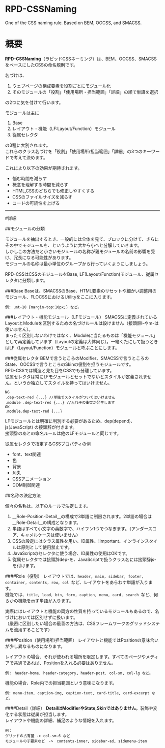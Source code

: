 # RPD-CSSNaming
One of the CSS naming rule. Based on BEM, OOCSS, and SMACSS.

# 概要
__RPD-CSSNaming__（ラピッドCSSネーミング）は、BEM、OOCSS、SMACSSをベースにしたCSSの命名規則です。  

名づけは、

1. ウェブページの構成要素を役割ごとにモジュール化
1. そのモジュールの「役割」「使用場所・担当範囲」「詳細」の順で単語を選択

の2つに気を付けて行います。

モジュールは主に  

1. Base
1. レイアウト・機能（LF:Layout/Function）モジュール
1. 従属セレクタ

の3種に大別されます。  
これらのクラス名づけを「役割」「使用場所/担当範囲」「詳細」の3つのキーワードで考えて決めます。

これにより以下の効果が期待されます。

* 悩む時間を減らす
* 概念を理解する時間を減らす
* HTML,CSSのどちらでも修正しやすくする
* CSSのファイルサイズを減らす
* コードの可読性を上げる

----

#詳細

##モジュールの分類

モジュールを抽出するとき、一般的には全体を見て、ブロックに分けて、さらにその中でモジュールを、というように大から小へと分解していきます。  
しかしこの方法だと小さいモジュールの名称が親モジュールの名前の影響を受け、冗長になる可能性があります。  
モジュールの名称は最小単位のグループから行っていくようにしましょう。

RPD-CSSはCSSのモジュールをBase, LF(Layout/Function)モジュール、従属セレクタに分類します。

###Base
Baseは、SMACSSのBase、HTML要素のリセットや細かい調整用のモジュール、FLOCSSにおけるUtilityをここに入ります。

    例: .mt-10 {margin-top:10px;} など。

###レイアウト・機能モジュール（LFモジュール）
SMACSSに定義されているLayoutとModuleを区別するための名づけルールは設けません（接頭辞l-やm-は使いません）。  
まったく区別しないわけではなく、Moduleに当たるものは「機能モジュール」として再定義しています（Layoutの定義は大体同じ）。一緒くたにして扱うときはLF（Layout/Function）モジュールと呼ぶことにします。  

###従属セレクタ
BEMで言うところのModifier、SMACSSで言うところのState、OOCSSで言うところのSkinの役割を担うモジュールです。  
RPD-CSSでは構造と見た目をCSSでも分離しています。  
従属セレクタは常にLFモジュールとセットでないとスタイルが定義されません。というか独立してスタイルを持ってはいけません。  

    NG  
    .dep-text-red {...} //単独でスタイルがついてはいけません  
    .module .dep-text-red {...} //入れ子の衝突が発生します  
    OK  
    .module.dep-text-red {...}  


LFモジュールとは明確に判別する必要があるため、dep(depend)、js(JavaScript) の接頭辞が付きます。  
接頭辞のあとの命名ルールは他のLFモジュールと同じです。

従属セレクタで指定するCSSプロパティの例

* font、text関連
* 色
* 背景
* 角丸
* CSSアニメーション
* DOM制御関連


##名称の決定方法

個々の名称は、以下のルールで決定します。

1. __Role-Position-Detail__の構成で3単語に制限されます。2単語の場合は__Role-Detail__の構成となります。
1. 単語はすべて小文字の英数字で、ハイフン1つでつなぎます。（アンダースコア、キャメルケースは使いません）
1. CSSの設定にはクラス属性を用い、ID属性、!important、インラインスタイルは原則として使用禁止です。
1. JavaScriptのセレクタに使う場合、ID属性の使用はOKです。
1. 従属セレクタでは接頭辞dep-を、JavaScriptで扱うクラス名には接頭辞js-を付けます。



####Role（役割）
レイアウトでは、`header, main, sidebar, footer,　container, contents, row, col `など、レイアウトをあらわす単語が入ります。  
機能では、`title, lead, btn, form, caption, menu, card, search `など、何らかの機能を示す単語が入ります。  

実際にはレイアウトと機能の両方の性質を持っているモジュールもあるので、名づけにおいては区別せずに扱います。  
（厳密に区別したい場合の最善の方法は、CSSフレームワークのグリッドシステムを流用することです）

####Position（使用場所/担当範囲）
レイアウトと機能ではPositionの意味合いが少し異なるものになります。

レイアウトの場合、それが使われる場所を限定します。すべてのページやメディアで共通であれば、Positionを入れる必要はありません。

    例： header-home, header-category, header-post, col-sm, col-lg など。

機能の場合、Role内での担当範囲という意味になります。

    例: menu-item, caption-img, caption-text, card-title, card-excerpt など。

####Detail（詳細）
__DetailはModifierやState,Skinではありません__。装飾や変化する状態は従属が担当します。  
レイアウトや機能の詳細、補足のような情報を入れます。

    例：  
    グリッドの占有量 -> col-sm-6 など  
    モジュールの子要素など　->　contents-inner, sidebar-ad, sidemenu-item

